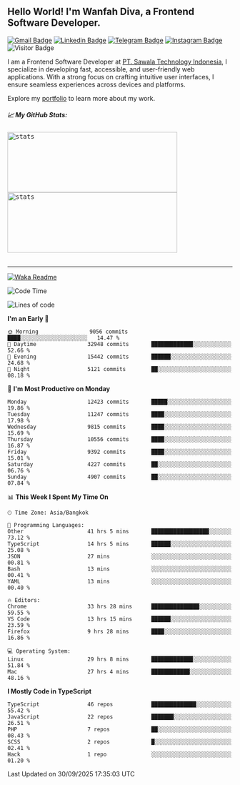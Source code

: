 ## Hello World! I'm Wanfah Diva, a Frontend Software Developer.

[![Gmail Badge](https://img.shields.io/badge/-Gmail-white?style=plastic&logo=Gmail&link=mailto:aditputrafirmansyah@gmail.com)](mailto:wanfahdivaa@gmail.com)
[![Linkedin Badge](https://img.shields.io/badge/-LinkedIn-blue?style=plastic&logo=Linkedin&link=https://www.linkedin.com/in/aditputrafirmansyah/)](https://www.linkedin.com/in/wanfahdiva/)
[![Telegram Badge](https://img.shields.io/badge/-Telegram-blue?style=plastic&logo=telegram&link=https://t.me/Adithya_13)](https://t.me/wanfahdiva)
[![Instagram Badge](https://img.shields.io/badge/-Instagram-white?style=plastic&logo=instagram&link=https://www.instagram.com/adithya_firmansyahputra/)](https://www.instagram.com/wnfhdva/)
![Visitor Badge](https://visitor-badge.laobi.icu/badge?page_id=wanfahdiva.wanfahdiva)

<p>
I am a Frontend Software Developer at <a href="https://sawala.tech" target="_blank">PT. Sawala Technology Indonesia</a>, I specialize in developing fast, accessible, and user-friendly web applications. With a strong focus on crafting intuitive user interfaces, I ensure seamless experiences across devices and platforms.

Explore my <a href="http://wanfahdiva-com.vercel.app/" target="_blank">portfolio</a> to learn more about my work.
</p>

<h5 align="left">
  
📈 **My GitHub Stats:**

</h5>

<div align="left">
<kbd>
  <img height="135em" width="380em" alt="stats" src="https://github-readme-stats-salesp07.vercel.app/api?username=wanfahdiva&count_private=true&show_icons=true&theme=react&rank_icon=github&border_radius=10&hide_title=true"></kbd>
</kbd>
<kbd>
    <img height="135em" width="380em" alt="stats" src="https://github-readme-activity-graph.vercel.app/graph?username=wanfahdiva&theme=react&hide_title=true"></kbd>
</div>

<br />

---

[![Waka Readme](https://github.com/wanfahdiva/wanfahdiva/actions/workflows/waka.yml/badge.svg)](https://github.com/wanfahdiva/wanfahdiva/actions/workflows/waka.yml)

<!--START_SECTION:waka-->
![Code Time](http://img.shields.io/badge/Code%20Time-2%2C564%20hrs%2010%20mins-blue)

![Lines of code](https://img.shields.io/badge/From%20Hello%20World%20I%27ve%20Written-22.8%20million%20lines%20of%20code-blue)

**I'm an Early 🐤** 

```text
🌞 Morning                9056 commits        ████░░░░░░░░░░░░░░░░░░░░░   14.47 % 
🌆 Daytime                32948 commits       █████████████░░░░░░░░░░░░   52.66 % 
🌃 Evening                15442 commits       ██████░░░░░░░░░░░░░░░░░░░   24.68 % 
🌙 Night                  5121 commits        ██░░░░░░░░░░░░░░░░░░░░░░░   08.18 % 
```
📅 **I'm Most Productive on Monday** 

```text
Monday                   12423 commits       █████░░░░░░░░░░░░░░░░░░░░   19.86 % 
Tuesday                  11247 commits       ████░░░░░░░░░░░░░░░░░░░░░   17.98 % 
Wednesday                9815 commits        ████░░░░░░░░░░░░░░░░░░░░░   15.69 % 
Thursday                 10556 commits       ████░░░░░░░░░░░░░░░░░░░░░   16.87 % 
Friday                   9392 commits        ████░░░░░░░░░░░░░░░░░░░░░   15.01 % 
Saturday                 4227 commits        ██░░░░░░░░░░░░░░░░░░░░░░░   06.76 % 
Sunday                   4907 commits        ██░░░░░░░░░░░░░░░░░░░░░░░   07.84 % 
```


📊 **This Week I Spent My Time On** 

```text
🕑︎ Time Zone: Asia/Bangkok

💬 Programming Languages: 
Other                    41 hrs 5 mins       ██████████████████░░░░░░░   73.12 % 
TypeScript               14 hrs 5 mins       ██████░░░░░░░░░░░░░░░░░░░   25.08 % 
JSON                     27 mins             ░░░░░░░░░░░░░░░░░░░░░░░░░   00.81 % 
Bash                     13 mins             ░░░░░░░░░░░░░░░░░░░░░░░░░   00.41 % 
YAML                     13 mins             ░░░░░░░░░░░░░░░░░░░░░░░░░   00.40 % 

🔥 Editors: 
Chrome                   33 hrs 28 mins      ███████████████░░░░░░░░░░   59.55 % 
VS Code                  13 hrs 15 mins      ██████░░░░░░░░░░░░░░░░░░░   23.59 % 
Firefox                  9 hrs 28 mins       ████░░░░░░░░░░░░░░░░░░░░░   16.86 % 

💻 Operating System: 
Linux                    29 hrs 8 mins       █████████████░░░░░░░░░░░░   51.84 % 
Mac                      27 hrs 4 mins       ████████████░░░░░░░░░░░░░   48.16 % 
```

**I Mostly Code in TypeScript** 

```text
TypeScript               46 repos            ██████████████░░░░░░░░░░░   55.42 % 
JavaScript               22 repos            ███████░░░░░░░░░░░░░░░░░░   26.51 % 
PHP                      7 repos             ██░░░░░░░░░░░░░░░░░░░░░░░   08.43 % 
SCSS                     2 repos             █░░░░░░░░░░░░░░░░░░░░░░░░   02.41 % 
Hack                     1 repo              ░░░░░░░░░░░░░░░░░░░░░░░░░   01.20 % 
```




 Last Updated on 30/09/2025 17:35:03 UTC
<!--END_SECTION:waka-->
